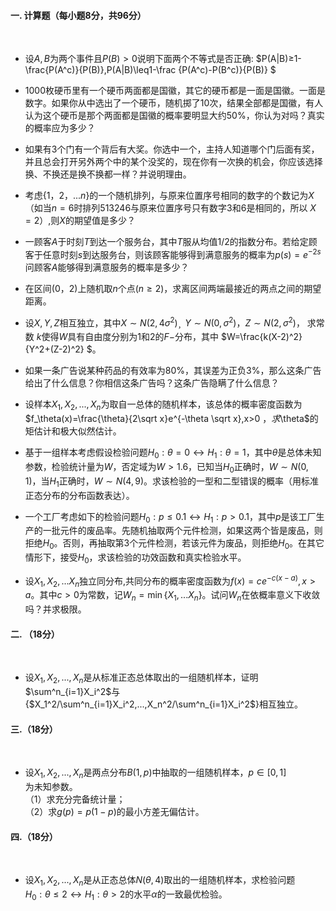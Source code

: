 #### 一. 计算题（每小题8分，共96分）
​

 -  设$A,B$为两个事件且$P(B)>0$说明下面两个不等式是否正确: $P(A|B)≥1-\frac{P(A^c)}{P(B)},P(A|B)\leq1-\frac {P(A^c)-P(B^c)}{P(B)}
$ 
-  1000枚硬币里有一个硬币两面都是国徽，其它的硬币都是一面是国徽。一面是数字。如果你从中选出了一个硬币，随机掷了10次，结果全部都是国徽，有人认为这个硬币是那个两面都是国徽的概率要明显大约50%，你认为对吗？真实的概率应为多少？ 
-  如果有3个门有一个背后有大奖。你选中一个，主持人知道哪个门后面有奖，并且总会打开另外两个中的某个没奖的，现在你有一次换的机会，你应该选择换、不换还是换不换都一样？并说明理由。 
-  考虑{1，2，...$n$}的一个随机排列，与原来位置序号相同的数字的个数记为$X$（如当$n=6$时排列513246与原来位置序号只有数字3和6是相同的，所以 $X=2$）,则$X$的期望值是多少？ 
-  一顾客$A$于时刻$T$到达一个服务台，其中$T$服从均值1/2的指数分布。若给定顾客于任意时刻$s$到达服务台，则该顾客能够得到满意服务的概率为$p(s)=e^{-2s}$问顾客$A$能够得到满意服务的概率是多少？ 
-  在区间(0，2)上随机取$n$个点($n≥2$)，求离区间两端最接近的两点之间的期望距离。 
-  设$X,Y,Z$相互独立，其中$X\sim N(2,4\sigma^2)$<sub>，</sub>$Y\sim N(0,\sigma^2)$，$Z\sim N(2,\sigma^2)$，
求常数 $k$使得$W$具有自由度分别为1和2的$F-$分布，其中 $W=\frac{k(X-2)^2}{Y^2+(Z-2)^2}
$。
 ​

 -  如果一条广告说某种药品的有效率为80%，其误差为正负3%，那么这条广告给出了什么信息？你相信这条广告吗？这条广告隐瞒了什么信息？ 
-  设样本$X_1,X_2,...,X_n$为取自一总体的随机样本，该总体的概率密度函数为 $f_\theta(x)=\frac{\theta}{2\sqrt x}e^{-\theta \sqrt x},x>0
$，求$\theta$的矩估计和极大似然估计。 
-  基于一组样本考虑假设检验问题$H_0:\theta=0\leftrightarrow H_1:\theta=1$，其中$\theta$是总体未知参数，检验统计量为$W$，否定域为$W>1.6$，已知当$H_0$正确时，$W\sim N(0,1)$，当$H_1$正确时，$W\sim N(4,9)$。求该检验的一型和二型错误的概率（用标准正态分布的分布函数表达）。 
-  一个工厂考虑如下的检验问题$H_0:p\leq 0.1 \leftrightarrow H_1:p>0.1$，其中$p$是该工厂生产的一批元件的废品率。先随机抽取两个元件检测，如果这两个皆是废品，则拒绝$H_0$。否则，再抽取第3个元件检测，若该元件为废品，则拒绝$H_0$。在其它情形下，接受$H_0$，求该检验的功效函数和真实检验水平。 
-  设$X_1,X_2,...X_n$独立同分布,共同分布的概率密度函数为$f(x)=ce^{-c(x-a)},x>a$。其中$c>0$为常数，记$W_n=\min${$X_1,...X_n$}。试问$W_n$在依概率意义下收敛吗？并求极限。 
​

 #### 二. （18分）
​

 - 设$X_1,X_2,...,X_n$是从标准正态总体取出的一组随机样本，证明$\sum^n_{i=1}X_i^2$与{$X_1^2/\sum^n_{i=1}X_i^2,...,X_n^2/\sum^n_{i=1}X_i^2$}相互独立。
​

 #### 三.（18分）
​

 -  设$X_1,X_2,...,X_n$是两点分布$B(1,p)$中抽取的一组随机样本，$p\in[0,1]$<br />为未知参数。<br />（1）求充分完备统计量；<br />（2）求$g(p)=p(1-p)$的最小方差无偏估计。 
​

 #### 四.（18分）
​

 - 设$X_1,X_2,...,X_n$是从正态总体$N(\theta,4)$取出的一组随机样本，求检验问题<br />$H_0:\theta \leq2 \leftrightarrow H_1:\theta>2$的水平$\alpha$的一致最优检验。
